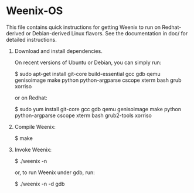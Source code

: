 # Weenix-OS

This file contains quick instructions for getting Weenix to run on
Redhat-derived or Debian-derived Linux flavors.  See the documentation in doc/
for detailed instructions.

1. Download and install dependencies.

   On recent versions of Ubuntu or Debian, you can simply run:

   $ sudo apt-get install git-core build-essential gcc gdb qemu genisoimage make python python-argparse cscope xterm bash grub xorriso

   or on Redhat:

   $ sudo yum install git-core gcc gdb qemu genisoimage make python python-argparse cscope xterm bash grub2-tools xorriso

2. Compile Weenix:

   $ make

3. Invoke Weenix:

   $ ./weenix -n

   or, to run Weenix under gdb, run:

   $ ./weenix -n -d gdb

